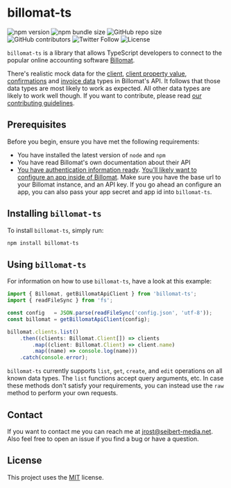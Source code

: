 # billomat-ts

![npm version](https://img.shields.io/npm/v/billomat-ts)
![npm bundle size](https://img.shields.io/bundlephobia/min/billomat-ts)
![GitHub repo size](https://img.shields.io/github/repo-size/seibert-media/billomat-ts)
![GitHub contributors](https://img.shields.io/github/contributors/seibert-media/billomat-ts)
![Twitter Follow](https://img.shields.io/twitter/follow/seibertmedia?style=social)
![License](https://img.shields.io/npm/l/billomat-ts)

`billomat-ts` is a library that allows TypeScript developers to connect to the popular online accounting software [Billomat](https://www.billomat.com/).

There's realistic mock data for the [client](https://www.billomat.com/en/api/clients/), [client property value](https://www.billomat.com/en/api/clients/properties/), [confirmations](https://www.billomat.com/en/api/confirmations/) and [invoice data](https://www.billomat.com/en/api/invoices/) types in Billomat's API. It follows that those data types are most likely to work as expected. All other data types are likely to work well though. If you want to contribute, please read [our contributing guidelines](CONTRIBUTING.md).

## Prerequisites

Before you begin, ensure you have met the following requirements:
* You have installed the latest version of `node` and `npm`
* You have read Billomat's own documentation about their API
* [You have authentication information ready](https://www.billomat.com/en/api/basics/authentication/). [You'll likely want to configure an app inside of Billomat](https://www.billomat.com/en/api/basics/rate-limiting/). Make sure you have the base url to your Billomat instance, and an API key. If you go ahead an configure an app, you can also pass your app secret and app id into `billomat-ts`. 

## Installing `billomat-ts`

To install `billomat-ts`, simply run:

```bash
npm install billomat-ts
```

## Using `billomat-ts`

For information on how to use `billomat-ts`, have a look at this example:

```typescript
import { Billomat, getBillomatApiClient } from 'billomat-ts';
import { readFileSync } from 'fs';

const config   = JSON.parse(readFileSync('config.json', 'utf-8'));
const billomat = getBillomatApiClient(config);

billomat.clients.list()
    .then((clients: Billomat.Client[]) => clients
        .map((client: Billomat.Client) => client.name)
        .map((name) => console.log(name)))
    .catch(console.error);
```

`billomat-ts` currently supports `list`, `get`, `create`, and `edit` operations on all known data types. The `list` functions accept query arguments, etc. In case these methods don't satisfy your requirements, you can instead use the `raw` method to perform your own requests. 

## Contact

If you want to contact me you can reach me at jrost@seibert-media.net. Also feel free to open an issue if you find a bug or have a question.

## License

This project uses the [MIT](https://opensource.org/licenses/MIT) license.
